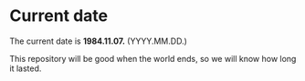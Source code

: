 # Current date

The current date is **1984.11.07.** (YYYY.MM.DD.)

This repository will be good when the world ends, so we will know how long it lasted.